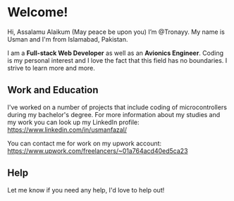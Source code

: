 # Welcome!
 
Hi, Assalamu Alaikum (May peace be upon you) I’m @Tronayy. My name is Usman and I'm from Islamabad, Pakistan.

I am a **Full-stack Web Developer** as well as an **Avionics Engineer**. Coding is my personal interest and I love the fact that this field has no boundaries. I strive to learn more and more.

## Work and Education

I've worked on a number of projects that include coding of microcontrollers during my bachelor's degree. For more information about my studies and my work you can look up my LinkedIn profile: https://www.linkedin.com/in/usmanfazal/

You can contact me for work on my upwork account: https://www.upwork.com/freelancers/~01a764acd40ed5ca23

## Help

Let me know if you need any help, I'd love to help out!

